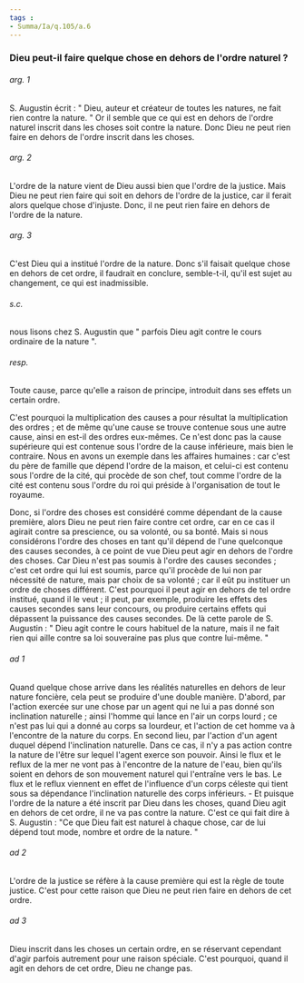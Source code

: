 ```yaml
---
tags : 
- Summa/Ia/q.105/a.6
---
```


### Dieu peut-il faire quelque chose en dehors de l'ordre naturel ?



###### arg. 1
S. Augustin écrit : " Dieu, auteur et créateur de toutes les natures, ne fait rien contre la nature. " Or il semble que ce qui est en dehors de l'ordre naturel inscrit dans les choses soit contre la nature. Donc Dieu ne peut rien faire en dehors de l'ordre inscrit dans les choses. 

###### arg. 2
L'ordre de la nature vient de Dieu aussi bien que l'ordre de la justice. Mais Dieu ne peut rien faire qui soit en dehors de l'ordre de la justice, car il ferait alors quelque chose d'injuste. Donc, il ne peut rien faire en dehors de l'ordre de la nature. 

###### arg. 3
C'est Dieu qui a institué l'ordre de la nature. Donc s'il faisait quelque chose en dehors de cet ordre, il faudrait en conclure, semble-t-il, qu'il est sujet au changement, ce qui est inadmissible. 

###### s.c.
nous lisons chez S. Augustin que " parfois Dieu agit contre le cours ordinaire de la nature ". 

###### resp.
Toute cause, parce qu'elle a raison de principe, introduit dans ses effets un certain ordre. 

C'est pourquoi la multiplication des causes a pour résultat la multiplication des ordres ; et de même qu'une cause se trouve contenue sous une autre cause, ainsi en est-il des ordres eux-mêmes. Ce n'est donc pas la cause supérieure qui est contenue sous l'ordre de la cause inférieure, mais bien le contraire. Nous en avons un exemple dans les affaires humaines : car c'est du père de famille que dépend l'ordre de la maison, et celui-ci est contenu sous l'ordre de la cité, qui procède de son chef, tout comme l'ordre de la cité est contenu sous l'ordre du roi qui préside à l'organisation de tout le royaume. 

Donc, si l'ordre des choses est considéré comme dépendant de la cause première, alors Dieu ne peut rien faire contre cet ordre, car en ce cas il agirait contre sa prescience, ou sa volonté, ou sa bonté. Mais si nous considérons l'ordre des choses en tant qu'il dépend de l'une quelconque des causes secondes, à ce point de vue Dieu peut agir en dehors de l'ordre des choses. Car Dieu n'est pas soumis à l'ordre des causes secondes ; c'est cet ordre qui lui est soumis, parce qu'il procède de lui non par nécessité de nature, mais par choix de sa volonté ; car il eût pu instituer un ordre de choses différent. C'est pourquoi il peut agir en dehors de tel ordre institué, quand il le veut ; il peut, par exemple, produire les effets des causes secondes sans leur concours, ou produire certains effets qui dépassent la puissance des causes secondes. De là cette parole de S. Augustin : " Dieu agit contre le cours habituel de la nature, mais il ne fait rien qui aille contre sa loi souveraine pas plus que contre lui-même. " 

###### ad 1
Quand quelque chose arrive dans les réalités naturelles en dehors de leur nature foncière, cela peut se produire d'une double manière. D'abord, par l'action exercée sur une chose par un agent qui ne lui a pas donné son inclination naturelle ; ainsi l'homme qui lance en l'air un corps lourd ; ce n'est pas lui qui a donné au corps sa lourdeur, et l'action de cet homme va à l'encontre de la nature du corps. En second lieu, par l'action d'un agent duquel dépend l'inclination naturelle. Dans ce cas, il n'y a pas action contre la nature de l'être sur lequel l'agent exerce son pouvoir. Ainsi le flux et le reflux de la mer ne vont pas à l'encontre de la nature de l'eau, bien qu'ils soient en dehors de son mouvement naturel qui l'entraîne vers le bas. Le flux et le reflux viennent en effet de l'influence d'un corps céleste qui tient sous sa dépendance l'inclination naturelle des corps inférieurs. - Et puisque l'ordre de la nature a été inscrit par Dieu dans les choses, quand Dieu agit en dehors de cet ordre, il ne va pas contre la nature. C'est ce qui fait dire à S. Augustin : "Ce que Dieu fait est naturel à chaque chose, car de lui dépend tout mode, nombre et ordre de la nature. " 

###### ad 2
L'ordre de la justice se réfère à la cause première qui est la règle de toute justice. C'est pour cette raison que Dieu ne peut rien faire en dehors de cet ordre. 

###### ad 3
Dieu inscrit dans les choses un certain ordre, en se réservant cependant d'agir parfois autrement pour une raison spéciale. C'est pourquoi, quand il agit en dehors de cet ordre, Dieu ne change pas. 

